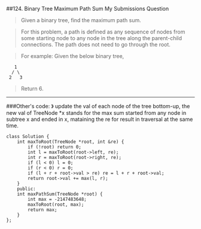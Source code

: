 ##124. Binary Tree Maximum Path Sum My Submissions Question

> Given a binary tree, find the maximum path sum.

> For this problem, a path is defined as any sequence of nodes from some starting node to any node in the tree along the parent-child connections. The path does not need to go through the root.

> For example:
> Given the below binary tree,
> 
       1
      / \
     2   3
> Return 6.

---

###Other's code:
》 update the val of each node of the tree bottom-up, the new val of TreeNode *x stands for the max sum started from any node in subtree x and ended in x, mataining the re for result in traversal at the same time.

    class Solution {
        int maxToRoot(TreeNode *root, int &re) {
            if (!root) return 0;
            int l = maxToRoot(root->left, re);
            int r = maxToRoot(root->right, re);
            if (l < 0) l = 0;
            if (r < 0) r = 0;
            if (l + r + root->val > re) re = l + r + root->val;
            return root->val += max(l, r);
        }
        public:
        int maxPathSum(TreeNode *root) {
            int max = -2147483648;
            maxToRoot(root, max);
            return max;
        }
    };
